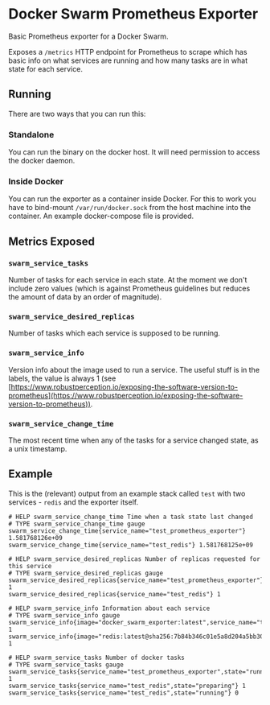 # Docker Swarm Prometheus Exporter

Basic Prometheus exporter for a Docker Swarm.  

Exposes a `/metrics` HTTP endpoint for Prometheus to scrape which  has basic info on what services are running and how many tasks are in what state for each service.

## Running

There are two ways that you can run this:

### Standalone

You can run the binary on the docker host.  It will need permission to access the docker daemon.  

### Inside Docker

You can run the exporter as a container inside Docker.  For this to work you have to bind-mount `/var/run/docker.sock` from the host machine into the container.  An example docker-compose file is provided.

## Metrics Exposed

### `swarm_service_tasks`

Number of tasks for each service in each state.  At the moment we don't include zero values (which is against Prometheus guidelines but reduces the amount of data by an order of magnitude).

### `swarm_service_desired_replicas`

Number of tasks which each service is supposed to be running.

### `swarm_service_info`

Version info about the image used to run a service.  The useful stuff is in the labels, the value is always 1 (see [https://www.robustperception.io/exposing-the-software-version-to-prometheus](https://www.robustperception.io/exposing-the-software-version-to-prometheus)).

### `swarm_service_change_time`

The most recent time when any of the tasks for a service changed state, as a unix timestamp.


## Example

This is the (relevant) output from an example stack called `test` with two services - `redis` and the exporter itself.

```
# HELP swarm_service_change_time Time when a task state last changed
# TYPE swarm_service_change_time gauge
swarm_service_change_time{service_name="test_prometheus_exporter"} 1.581768126e+09
swarm_service_change_time{service_name="test_redis"} 1.581768125e+09

# HELP swarm_service_desired_replicas Number of replicas requested for this service
# TYPE swarm_service_desired_replicas gauge
swarm_service_desired_replicas{service_name="test_prometheus_exporter"} 1
swarm_service_desired_replicas{service_name="test_redis"} 1

# HELP swarm_service_info Information about each service
# TYPE swarm_service_info gauge
swarm_service_info{image="docker_swarm_exporter:latest",service_name="test_prometheus_exporter"} 1
swarm_service_info{image="redis:latest@sha256:7b84b346c01e5a8d204a5bb30d4521bcc3a8535bbf90c660b8595fad248eae82",service_name="test_redis"} 1

# HELP swarm_service_tasks Number of docker tasks
# TYPE swarm_service_tasks gauge
swarm_service_tasks{service_name="test_prometheus_exporter",state="running"} 1
swarm_service_tasks{service_name="test_redis",state="preparing"} 1
swarm_service_tasks{service_name="test_redis",state="running"} 0
```